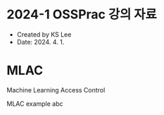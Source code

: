 # 2024-1 OSSPrac 강의 자료
- Created by KS Lee
- Date: 2024. 4. 1.

# MLAC
Machine Learning Access Control

MLAC example
abc
